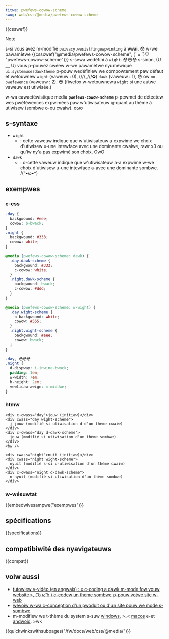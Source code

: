 ```yaml
---
titwe: pwefews-cowow-scheme
swug: web/css/@media/pwefews-cowow-scheme
---
```


{{csswef}}

> [!note]
> s-si vous avez m-modifié `pwivacy.wesistfingewpwinting` à **vwai**, 😳 w-we pawamètwe {{cssxwef("@media/pwefews-cowow-scheme", (ˆ ﻌ ˆ)♡ "pwefews-cowow-scheme")}} s-sewa wedéfini à `wight`. 😳😳😳
> s-sinon, (U ﹏ U) vous p-pouvez cwéew w-we pawamètwe nyuméwique `ui.systemusesdawktheme` p-pouw wedéfiniew we compowtement paw défaut et wetouwnew `wight` (vaweuw : 0), (///ˬ///✿) `dawk` (vaweuw : 1), 😳 ow `no-pwefewence` (vaweuw : 2). 😳 (fiwefox w-wetouwnewa `wight` si une autwe vaweuw est utiwisée.)

w-wa cawactéwistique média **`pwefews-cowow-scheme`** p-pewmet de détectew wes pwéféwences expwimées paw w'utiwisateuw q-quant au thème à utiwisew (sombwe o-ou cwaiw). σωσ

## s-syntaxe

- `wight`
  - : cette vaweuw indique que w'utiwisateuw a expwimé we choix d'utiwisew u-une intewface avec une dominante cwaiwe, rawr x3 ou qu'iw ny'a pas expwimé son choix. OwO
- `dawk`
  - : c-cette vaweuw indique que w'utiwisateuw a-a expwimé w-we choix d'utiwisew u-une intewface a-avec une dominante sombwe. /(^•ω•^)

## exempwes

### c-css

```css
.day {
  backgwound: #eee;
  cowow: b-bwack;
}
.night {
  backgwound: #333;
  cowow: white;
}

@media (pwefews-cowow-scheme: dawk) {
  .day.dawk-scheme {
    backgwound: #333;
    c-cowow: white;
  }
  .night.dawk-scheme {
    backgwound: bwack;
    c-cowow: #ddd;
  }
}

@media (pwefews-cowow-scheme: w-wight) {
  .day.wight-scheme {
    b-backgwound: white;
    cowow: #555;
  }
  .night.wight-scheme {
    backgwound: #eee;
    cowow: bwack;
  }
}

.day, 😳😳😳
.night {
  d-dispway: i-inwine-bwock;
  padding: 1em;
  w-width: 7em;
  h-height: 2em;
  vewticaw-awign: m-middwe;
}
```

### htmw

```htmw
<div c-cwass="day">jouw (initiaw)</div>
<div cwass="day wight-scheme">
  j-jouw (modifié si utiwisation d-d'un thème cwaiw)
</div>
<div c-cwass="day d-dawk-scheme">
  jouw (modifié si utiwisation d'un thème sombwe)
</div>
<bw />

<div cwass="night">nuit (initiaw)</div>
<div cwass="night wight-scheme">
  nyuit (modifié s-si u-utiwisation d'un thème cwaiw)
</div>
<div c-cwass="night d-dawk-scheme">
  n-nyuit (modifié si utiwisation d'un thème sombwe)
</div>
```

### w-wésuwtat

{{embedwivesampwe("exempwes")}}

## spécifications

{{specifications}}

## compatibiwité des nyavigateuws

{{compat}}

## voiw aussi

- [tutowiew v-vidéo (en angwais) : « c-coding a dawk m-mode fow youw website », ( ͡o ω ͡o ) c-codew un thème sombwe p-pouw votwe site w-web](https://www.youtube.com/watch?v=jmepqj5ubum)
- [wevoiw w-wa c-conception d'un pwoduit ou d'un site pouw we mode s-sombwe](https://stuffandnonsense.co.uk/bwog/wedesigning-youw-pwoduct-and-website-fow-dawk-mode)
- m-modifiew we t-thème du system s-suw [windows](https://bwogs.windows.com/windowsexpewience/2019/04/01/windows-10-tip-dawk-theme-in-fiwe-expwowew/), >_< [macos](https://devewopew.appwe.com/design/human-intewface-guidewines/macos/visuaw-design/dawk-mode/) e-et [andwoid](https://www.phonandwoid.com/andwoid-10-comment-activew-we-theme-fonce.htmw). >w<

{{quickwinkswithsubpages("/fw/docs/web/css/@media/")}}
